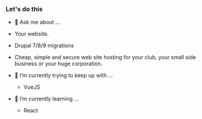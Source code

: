 ### Let's do this

- 💬 Ask me about ...
- Your website.
- Drupal 7/8/9 migrations
- Cheap, simple and secure web site hosting for your club, your small side business or your huge corporation.

- 🌱 I’m currently trying to keep up with ...
  - VueJS

- 🌱 I’m currently learning ...
  - React


<!--
**gbaudoin/gbaudoin** is a ✨ _special_ ✨ repository because its `README.md` (this file) appears on your GitHub profile.

Here are some ideas to get you started:

- 🔭 I’m currently working on ...
- 🌱 I’m currently learning ...
- 👯 I’m looking to collaborate on ...
- 🤔 I’m looking for help with ...
- 💬 Ask me about ...
- 📫 How to reach me: ...
- 😄 Pronouns: ...
- ⚡ Fun fact: ...
-->
